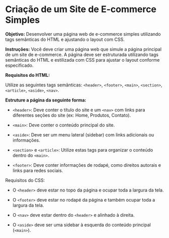 
# Criação de um Site de E-commerce Simples

**Objetivo:** Desenvolver uma página web de e-commerce simples utilizando tags semânticas do HTML e ajustando o layout com CSS.

**Instruções:** Você deve criar uma página web que simule a página principal de um site de e-commerce. A página deve ser estruturada utilizando tags semânticas do HTML e estilizada com CSS para ajustar o layout conforme especificado.

**Requisitos do HTML:**

Utilize as seguintes tags semânticas: `<header>`, `<footer>`, `<main>`, `<section>`, `<article>`, `<aside>`, `<nav>`.

**Estruture a página da seguinte forma:**

- `<header>`: Deve conter o título do site e um `<nav>` com links para diferentes seções do site (ex: Home, Produtos, Contato).

- `<main>`: Deve conter o conteúdo principal do site.

- `<aside>`: Deve ser um menu lateral (sidebar) com links adicionais ou informações.

- `<section>` e `<article>`: Utilize estas tags para organizar o conteúdo dentro do `<main>`.

- `<footer>`: Deve conter informações de rodapé, como direitos autorais e links para redes sociais.

Requisitos do CSS:

- O `<header>` deve estar no topo da página e ocupar toda a largura da tela.

- O `<footer>` deve estar no rodapé da página e também ocupar toda a largura da tela.

- O `<nav>` deve estar dentro do `<header>` e alinhado à direita.

- O `<aside>` deve ser uma sidebar à esquerda do conteúdo principal (`<main>`).